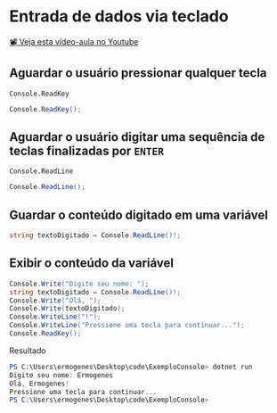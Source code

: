 # Entrada de dados via teclado

[📽 Veja esta vídeo-aula no Youtube](https://youtu.be/C2CaB2-kEQo)

## Aguardar o usuário pressionar qualquer tecla

`Console.ReadKey`

```cs
Console.ReadKey();
```

## Aguardar o usuário digitar uma sequência de teclas finalizadas por `ENTER`

`Console.ReadLine`

```cs
Console.ReadLine();
```

## Guardar o conteúdo digitado em uma variável

```cs
string textoDigitado = Console.ReadLine()!;
```

## Exibir o conteúdo da variável

```cs
Console.Write("Digite seu nome: ");
string textoDigitado = Console.ReadLine()!;
Console.Write("Olá, ");
Console.Write(textoDigitado);
Console.WriteLine("!");
Console.WriteLine("Pressione uma tecla para continuar...");
Console.ReadKey();
```

Resultado

```powershell
PS C:\Users\ermogenes\Desktop\code\ExemploConsole> dotnet run
Digite seu nome: Ermogenes
Olá, Ermogenes!
Pressione uma tecla para continuar...
PS C:\Users\ermogenes\Desktop\code\ExemploConsole>
```
